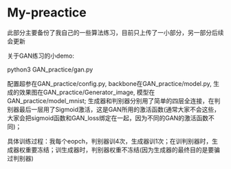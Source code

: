 # My-preactice
此部分主要备份了我自己的一些算法练习，目前只上传了一小部分，另一部分后续会更新

关于GAN练习的小demo:

python3 GAN_practice/gan.py

配置超参在GAN_practice/config.py, backbone在GAN_practice/model.py, 生成的效果图在GAN_practice/Generator_image, 模型在GAN_practice/model_mnist; 生成器和判别器分别用了简单的四层全连接，在判别器最后一层用了Sigmoid激活，这是GAN所用的激活函数(通常大家不会这些，大家会把sigmoid函数和GAN_loss绑定在一起，因为不同的GAN的激活函数不同)；

具体训练过程：我每个eopch，判别器训4次，生成器训1次；在训判别器时，生成器权重要冻结；训生成器时，判别器权重不冻结(因为生成器的最终目的是要骗过判别器)
